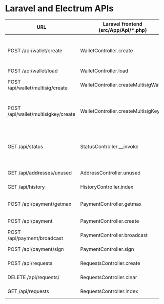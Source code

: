 # Laravel and Electrum APIs

| URL | Laravel frontend (src/App/Api/*.php) | Laravel backend (src/Electrum.php) | Electrum (electrum/commands.py)|
----|----|----|----
| POST /api/wallet/create | WalletController.create | createWallet | create_new (create a new wallet with key and seed), create_from_seed (create a wallet from a given seed) |
| POST /api/wallet/load | WalletController.load | loadWallet | load_wallet (to a daemon) |
| POST /api/wallet/multisig/create | WalletController.createMultisigWallet | createMultisigWallet | create_multisig_wallet (create a multisig wallet from a given seed) |
| POST /api/wallet/multisigkey/create | WalletController.createMultisigKey | createMultisigKey | create_new_multisig_key (create a new key), create_multisig_key (create a key from a given seed) |
| GET /api/status | StatusController.__invoke | getVersion, getBalance, isSynchronized | version (get an electrum version), getbalance (get the current balance), is_synchronized (check if a wallet is synchronized with a bitcoin network) |
| GET /api/addresses/unused | AddressController.unused | getUnusedAddress | getunusedaddress (get unused addresses) |
| GET /api/history | HistoryController.index | getHistory | history (get the transaction history) |
| POST /api/payment/getmax | PaymentController.getmax  | getmax | getmax (get the maximum amount of coins to be sent) |
| POST /api/payment | PaymentController.create | createPayment | payto (create a payment transaction) |
| POST /api/payment/broadcast | PaymentController.broadcast | broadcast | broadcast (broadcast a transaction) |
| POST /api/payment/sign | PaymentController.sign | sign | signtransaction (sign a transaction) |
| POST /api/requests | RequestsController.create | createRequest | addrequest (create a payment request) |
| DELETE /api/requests/ | RequestsController.clear | clearRequests | clearrequests (clear all of the payment requests) |
| GET /api/requests | RequestsController.index | getRequests | listrequests (get the list of payment requests) |
